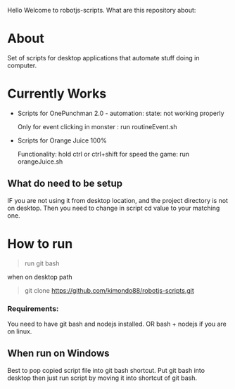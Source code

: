Hello Welcome to robotjs-scripts. 
What are this repository about:

# About

Set of scripts for desktop applications that automate stuff doing in computer.

# Currently Works

* Scripts for OnePunchman 2.0 - automation: state: not working properly
    
    Only for event clicking in monster : run routineEvent.sh
* Scripts for Orange Juice 100%
    
    Functionality: hold ctrl or ctrl+shift for speed the game: run orangeJuice.sh


## What do need to be setup

IF you are not using it from desktop location, and the project directory is not on desktop. Then you need to change in script cd value to your matching one. 

# How to run

> run git bash

when on desktop path

> git clone https://github.com/kimondo88/robotjs-scripts.git

### Requirements:
 You need to have git bash and nodejs installed. OR bash + nodejs if you are on linux.

## When run on Windows

Best to pop copied script file into git bash shortcut. Put git bash into desktop then just run script by moving it into shortcut of git bash. 



